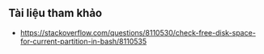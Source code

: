 

## Tài liệu tham khảo
- https://stackoverflow.com/questions/8110530/check-free-disk-space-for-current-partition-in-bash/8110535
